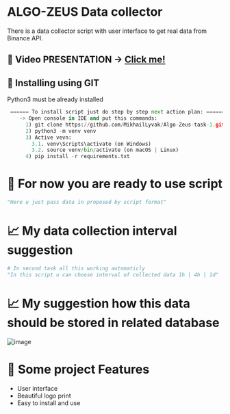 # ALGO-ZEUS Data collector
There is a data collector script with user interface to get real data from Binance API.

## 🎥 Video PRESENTATION ->   [Click me!](https://youtu.be/6RyPXR9MXGg)

## 💼 Installing using GIT
Python3 must be already installed
```python
 ====== To install script just do step by step next action plan: ======
    -> Open console in IDE and put this commands:
      1) git clone https://github.com/MikhailLyvak/Algo-Zeus-task-1.git
      2) python3 -m venv venv
      3) Active vevn:
        3.1. venv\Scripts\activate (on Windows)
        3.2. source venv/bin/activate (on macOS | Linux)
      4) pip install -r requirements.txt
```


# 🤟 For now you are ready to use script
```python
"Here u just pass data in proposed by script format"
```

# 📈 My data collection interval suggestion
```python
# In second task all this working automaticly
"In this script u can choose interval of collected data 1h | 4h | 1d"
```
# 📈 My suggestion how this data should be stored in related database
![image](https://github.com/MikhailLyvak/Algo-Zeus-task-1/assets/118639650/01617bb6-22a4-4873-8f9e-170f89d41004)


# 📜 Some project Features
- User interface
- Beautiful logo print
- Easy to install and use
